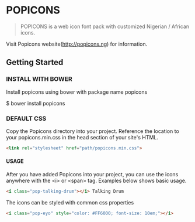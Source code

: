 # POPICONS

> POPICONS is a web icon font pack with customized Nigerian / African icons.

Visit Popicons website(http://popicons.ng) for information.


## Getting Started


### INSTALL WITH BOWER

Install popicons using bower with package name popicons

$ bower install popicons


### DEFAULT CSS

Copy the Popicons directory into your project. Reference the location to your popicons.min.css in the head section of your site's HTML.

```html
<link rel="stylesheet" href="path/popicons.min.css">
```


#### USAGE

After you have added Popicons into your project, you can use the icons anywhere with the &lt;i&gt; or &lt;span&gt; tag. Examples below shows basic usage.

```html
<i class="pop-talking-drum"></i> Talking Drum
```


The icons can be styled with common css properties

```html
<i class="pop-eyo" style="color: #FF6000; font-size: 10em;"></i>
```